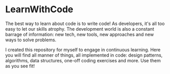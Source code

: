 # LearnWithCode
The best way to learn about code is to write code!  As developers, it's all too easy to let our skills atrophy.  The development world is also a constant barrage of information: new tech, new tools, new approaches and new ways to solve problems.

I created this repository for myself to engage in continuous learning.  Here you will find all manner of things, all implemented in code: design patterns, algorithms, data structures, one-off coding exercises and more.  Use them as you see fit!
